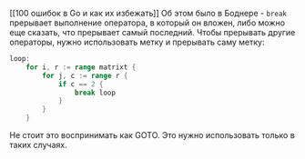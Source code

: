 [[100 ошибок в Go и как их избежать]]
Об этом было в Боднере - `break` прерывает выполнение оператора, в который он вложен, либо можно еще сказать, что прерывает самый последний.
Чтобы прерывать другие операторы, нужно использовать метку и прерывать саму метку:
```go
loop:
	for i, r := range matrixt {
		for j, c := range r {
			if c == 2 {
				break loop
			}
		}
	}
```
Не стоит это воспринимать как GOTO. Это нужно использовать только в таких случаях.